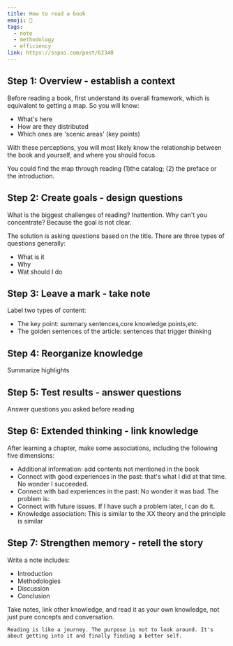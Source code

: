 ```yaml
---
title: How to read a book
emoji: 📝
tags:
  - note
  - methodology
  - efficiency
link: https://sspai.com/post/62340
---
```


## Step 1: Overview - establish a context

Before reading a book, first understand its overall framework, which is equivalent to getting a map. So you will know:

- What's here
- How are they distributed
- Which ones are 'scenic areas' (key points)

With these perceptions, you will most likely know the relationship between the book and yourself, and where you should focus.

You could find the map through reading (1)the catalog; (2) the preface or the introduction.

## Step 2: Create goals - design questions

What is the biggest challenges of reading? Inattention. Why can't you concentrate? Because the goal is not clear.

The solution is asking questions based on the title. There are three types of questions generally:

- What is it
- Why
- Wat should I do

## Step 3: Leave a mark - take note

Label two types of content:

- The key point: summary sentences,core knowledge points,etc.
- The golden sentences of the article: sentences that trigger thinking

## Step 4: Reorganize knowledge

Summarize highlights

## Step 5: Test results - answer questions

Answer questions you asked before reading

## Step 6: Extended thinking - link knowledge

After learning a chapter, make some associations, including the following five dimensions:

- Additional information: add contents not mentioned in the book
- Connect with good experiences in the past: that's what I did at that time. No wonder I succeeded.
- Connect with bad experiences in the past: No wonder it was bad. The problem is:
- Connect with future issues. If I have such a problem later, I can do it.
- Knowledge association: This is similar to the XX theory and the principle is similar

## Step 7: Strengthen memory - retell the story

Write a note includes:

- Introduction
- Methodologies
- Discussion
- Conclusion

Take notes, link other knowledge, and read it as your own knowledge, not just pure concepts and conversation.

`Reading is like a journey. The purpose is not to look around. It's about getting into it and finally finding a better self.`
